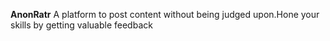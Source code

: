 **AnonRatr**
A platform to post content without being judged upon.Hone your skills by getting valuable feedback
